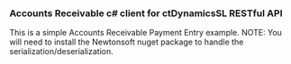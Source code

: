 ### Accounts Receivable c# client for ctDynamicsSL RESTful API

This is a simple Accounts Receivable Payment Entry example.  NOTE:  You will need to install the Newtonsoft nuget package to handle the serialization/deserialization.
